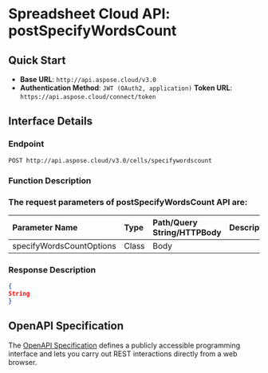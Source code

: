 # **Spreadsheet Cloud API: postSpecifyWordsCount**

 


## **Quick Start**

- **Base URL**: `http://api.aspose.cloud/v3.0`
- **Authentication Method**: `JWT (OAuth2, application)`  **Token URL**: `https://api.aspose.cloud/connect/token`
## **Interface Details**

### **Endpoint** 

```
POST http://api.aspose.cloud/v3.0/cells/specifywordscount
```
### **Function Description**

### The request parameters of **postSpecifyWordsCount** API are: 

| Parameter Name | Type | Path/Query String/HTTPBody | Description | 
| :- | :- | :- |:- | 
|specifyWordsCountOptions|Class|Body||

### **Response Description**
```json
{
String
}
```


## OpenAPI Specification

The [OpenAPI Specification](https://reference.aspose.cloud/cells/#/StatisticalCharactersController/PostSpecifyWordsCount) defines a publicly accessible programming interface and lets you carry out REST interactions directly from a web browser.
